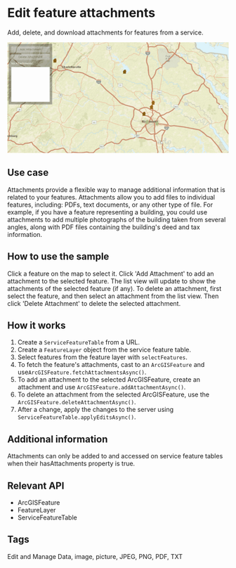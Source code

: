 # Edit feature attachments

Add, delete, and download attachments for features from a service.

![](EditFeatureAttachments.gif)

## Use case

Attachments provide a flexible way to manage additional information that is related to your features. Attachments allow you to add files to individual features, including: PDFs, text documents, or any other type of file. For example, if you have a feature representing a building, you could use attachments to add multiple photographs of the building taken from several angles, along with PDF files containing the building's deed and tax information.

## How to use the sample

Click a feature on the map to select it. Click 'Add Attachment' to add an attachment to the selected feature. The list view will update to show the attachments of the selected feature (if any). To delete an attachment, first select the feature, and then select an attachment from the list view. Then click 'Delete Attachment' to delete the selected attachment.

## How it works

1. Create a `ServiceFeatureTable` from a URL.
2. Create a `FeatureLayer` object from the service feature table.
3. Select features from the feature layer with `selectFeatures`.
4. To fetch the feature's attachments, cast to an `ArcGISFeature` and use`ArcGISFeature.fetchAttachmentsAsync()`.
5. To add an attachment to the selected ArcGISFeature, create an attachment and use `ArcGISFeature.addAttachmentAsync()`.
6. To delete an attachment from the selected ArcGISFeature, use the `ArcGISFeature.deleteAttachmentAsync()`.
7. After a change, apply the changes to the server using `ServiceFeatureTable.applyEditsAsync()`.

## Additional information

Attachments can only be added to and accessed on service feature tables when their hasAttachments property is true.

## Relevant API

* ArcGISFeature
* FeatureLayer
* ServiceFeatureTable

## Tags

Edit and Manage Data, image, picture, JPEG, PNG, PDF, TXT
